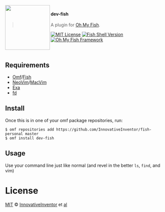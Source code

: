 <img src="https://cdn.rawgit.com/oh-my-fish/oh-my-fish/e4f1c2e0219a17e2c748b824004c8d0b38055c16/docs/logo.svg" align="left" width="144px" height="144px"/>

#### dev-fish
> A plugin for [Oh My Fish][omf-link].

[![MIT License](https://img.shields.io/badge/license-MIT-007EC7.svg?style=flat-square)](/LICENSE)
[![Fish Shell Version](https://img.shields.io/badge/fish-v2.2.0-007EC7.svg?style=flat-square)](https://fishshell.com)
[![Oh My Fish Framework](https://img.shields.io/badge/Oh%20My%20Fish-Framework-007EC7.svg?style=flat-square)](https://www.github.com/oh-my-fish/oh-my-fish)

<br/>

## Requirements
- [Omf](https://github.com/oh-my-fish/oh-my-fish)/[Fish](https://github.com/fish-shell/fish-shell)
- [NeoVim](https://github.com/neovim/neovim)/[MacVim](https://github.com/macvim-dev/macvim)
- [Exa](https://github.com/ogham/exa)
- [fd](https://github.com/sharkdp/fd)

## Install
Once this is in one of your omf package repositories, run: 

```fish
$ omf repositories add https://github.com/InnovativeInventor/fish-personal master
$ omf install dev-fish
```


## Usage
Use your command line just like normal (and revel in the better `ls`, `find`, and vim)

# License

[MIT][mit] © [InnovativeInventor][author] et [al][contributors]


[mit]:            https://opensource.org/licenses/MIT
[author]:         https://github.com/{{USER}}
[contributors]:   https://github.com/{{USER}}/plugin-dev-fish/graphs/contributors
[omf-link]:       https://www.github.com/oh-my-fish/oh-my-fish

[license-badge]:  https://img.shields.io/badge/license-MIT-007EC7.svg?style=flat-square
